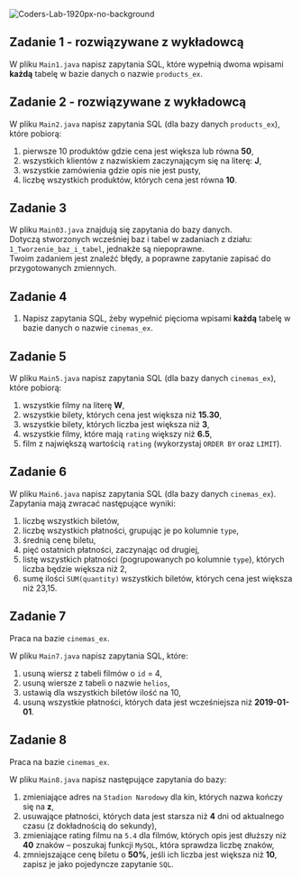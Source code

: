 ![Coders-Lab-1920px-no-background](https://user-images.githubusercontent.com/152855/73064373-5ed69780-3ea1-11ea-8a71-3d370a5e7dd8.png)


## Zadanie 1 - rozwiązywane z wykładowcą

W pliku `Main1.java` napisz zapytania SQL, które wypełnią dwoma wpisami **każdą** tabelę w bazie danych o nazwie ```products_ex```.

## Zadanie 2 - rozwiązywane z wykładowcą

W pliku `Main2.java` napisz zapytania SQL (dla bazy danych ```products_ex```), które pobiorą:

1. pierwsze 10 produktów gdzie cena jest większa lub równa **50**,
2. wszystkich klientów z nazwiskiem zaczynającym się na literę: **J**,
3. wszystkie zamówienia gdzie opis nie jest pusty,
4. liczbę wszystkich produktów, których cena jest równa **10**.

## Zadanie 3

W pliku `Main03.java` znajdują się zapytania do bazy danych.  
Dotyczą stworzonych wcześniej baz i tabel w zadaniach z działu: `1_Tworzenie_baz_i_tabel`, jednakże są niepoprawne.  
Twoim zadaniem jest znaleźć błędy, a poprawne zapytanie zapisać do przygotowanych zmiennych.

## Zadanie 4
1. Napisz zapytania SQL, żeby wypełnić pięcioma wpisami **każdą** tabelę w bazie danych o nazwie ```cinemas_ex```.

## Zadanie 5

W pliku `Main5.java` napisz zapytania SQL (dla bazy danych ```cinemas_ex```), które pobiorą:

1. wszystkie filmy na literę **W**,  
2. wszystkie bilety, których cena jest większa niż **15.30**,  
3. wszystkie bilety, których liczba jest większa niż **3**,  
4. wszystkie filmy, które mają `rating` większy niż **6.5**,  
5. film z największą wartością `rating` (wykorzystaj `ORDER BY` oraz `LIMIT`).


## Zadanie 6

W pliku `Main6.java` napisz zapytania SQL (dla bazy danych `cinemas_ex`). Zapytania mają zwracać następujące wyniki:  

1. liczbę wszystkich biletów,
2. liczbę wszystkich płatności, grupując je po kolumnie `type`,
3. średnią cenę biletu,
4. pięć ostatnich płatności, zaczynając od drugiej,
5. listę wszystkich płatności (pogrupowanych po kolumnie `type`), których liczba będzie większa niż 2,
6. sumę ilości `SUM(quantity)` wszystkich biletów, których cena jest większa niż 23,15.


## Zadanie 7
Praca na bazie `cinemas_ex`.  

W pliku `Main7.java` napisz zapytania SQL, które:  

1. usuną wiersz z tabeli filmów o `id` = 4,
2. usuną wiersze z tabeli o nazwie `helios`,
3. ustawią dla wszystkich biletów ilość na 10,
4. usuną wszystkie płatności, których data jest wcześniejsza niż **2019-01-01**.


## Zadanie 8

Praca na bazie `cinemas_ex`.  

W pliku `Main8.java` napisz następujące zapytania do bazy:

1. zmieniające adres na `Stadion Narodowy` dla kin, których nazwa kończy się na **z**, 
2. usuwające płatności, których data jest starsza niż **4** dni od aktualnego czasu (z dokładnością do sekundy),
3. zmieniające rating filmu na `5.4` dla filmów, których opis jest dłuższy niż **40** znaków – poszukaj funkcji `MySQL`, która sprawdza liczbę znaków,
4. zmniejszające cenę biletu o **50%**, jeśli ich liczba jest większa niż **10**, zapisz je jako pojedyncze zapytanie `SQL`.


